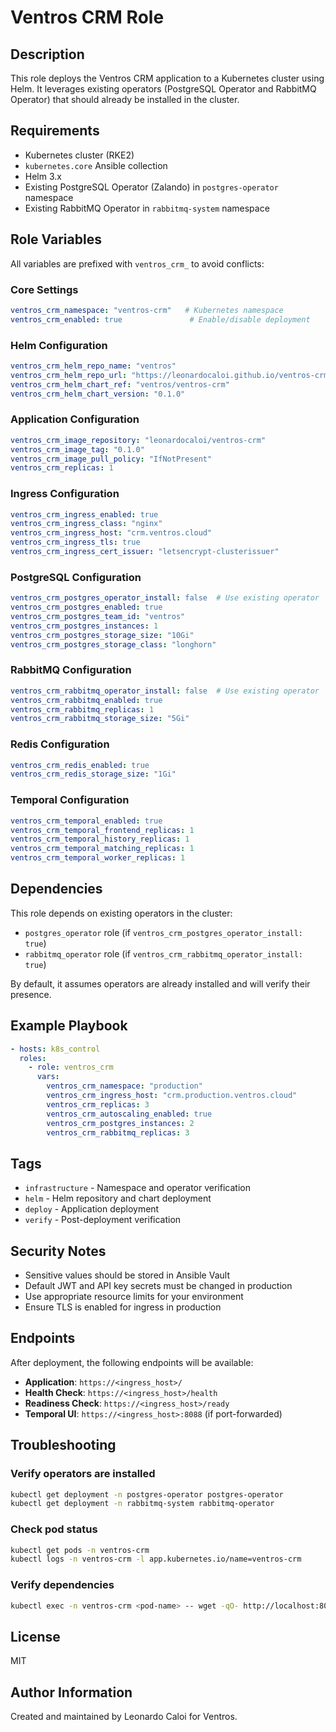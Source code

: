# Ventros CRM Role

## Description

This role deploys the Ventros CRM application to a Kubernetes cluster using Helm. It leverages existing operators (PostgreSQL Operator and RabbitMQ Operator) that should already be installed in the cluster.

## Requirements

- Kubernetes cluster (RKE2)
- `kubernetes.core` Ansible collection
- Helm 3.x
- Existing PostgreSQL Operator (Zalando) in `postgres-operator` namespace
- Existing RabbitMQ Operator in `rabbitmq-system` namespace

## Role Variables

All variables are prefixed with `ventros_crm_` to avoid conflicts:

### Core Settings

```yaml
ventros_crm_namespace: "ventros-crm"   # Kubernetes namespace
ventros_crm_enabled: true               # Enable/disable deployment
```

### Helm Configuration

```yaml
ventros_crm_helm_repo_name: "ventros"
ventros_crm_helm_repo_url: "https://leonardocaloi.github.io/ventros-crm/charts/"
ventros_crm_helm_chart_ref: "ventros/ventros-crm"
ventros_crm_helm_chart_version: "0.1.0"
```

### Application Configuration

```yaml
ventros_crm_image_repository: "leonardocaloi/ventros-crm"
ventros_crm_image_tag: "0.1.0"
ventros_crm_image_pull_policy: "IfNotPresent"
ventros_crm_replicas: 1
```

### Ingress Configuration

```yaml
ventros_crm_ingress_enabled: true
ventros_crm_ingress_class: "nginx"
ventros_crm_ingress_host: "crm.ventros.cloud"
ventros_crm_ingress_tls: true
ventros_crm_ingress_cert_issuer: "letsencrypt-clusterissuer"
```

### PostgreSQL Configuration

```yaml
ventros_crm_postgres_operator_install: false  # Use existing operator
ventros_crm_postgres_enabled: true
ventros_crm_postgres_team_id: "ventros"
ventros_crm_postgres_instances: 1
ventros_crm_postgres_storage_size: "10Gi"
ventros_crm_postgres_storage_class: "longhorn"
```

### RabbitMQ Configuration

```yaml
ventros_crm_rabbitmq_operator_install: false  # Use existing operator
ventros_crm_rabbitmq_enabled: true
ventros_crm_rabbitmq_replicas: 1
ventros_crm_rabbitmq_storage_size: "5Gi"
```

### Redis Configuration

```yaml
ventros_crm_redis_enabled: true
ventros_crm_redis_storage_size: "1Gi"
```

### Temporal Configuration

```yaml
ventros_crm_temporal_enabled: true
ventros_crm_temporal_frontend_replicas: 1
ventros_crm_temporal_history_replicas: 1
ventros_crm_temporal_matching_replicas: 1
ventros_crm_temporal_worker_replicas: 1
```

## Dependencies

This role depends on existing operators in the cluster:
- `postgres_operator` role (if `ventros_crm_postgres_operator_install: true`)
- `rabbitmq_operator` role (if `ventros_crm_rabbitmq_operator_install: true`)

By default, it assumes operators are already installed and will verify their presence.

## Example Playbook

```yaml
- hosts: k8s_control
  roles:
    - role: ventros_crm
      vars:
        ventros_crm_namespace: "production"
        ventros_crm_ingress_host: "crm.production.ventros.cloud"
        ventros_crm_replicas: 3
        ventros_crm_autoscaling_enabled: true
        ventros_crm_postgres_instances: 2
        ventros_crm_rabbitmq_replicas: 3
```

## Tags

- `infrastructure` - Namespace and operator verification
- `helm` - Helm repository and chart deployment
- `deploy` - Application deployment
- `verify` - Post-deployment verification

## Security Notes

- Sensitive values should be stored in Ansible Vault
- Default JWT and API key secrets must be changed in production
- Use appropriate resource limits for your environment
- Ensure TLS is enabled for ingress in production

## Endpoints

After deployment, the following endpoints will be available:

- **Application**: `https://<ingress_host>/`
- **Health Check**: `https://<ingress_host>/health`
- **Readiness Check**: `https://<ingress_host>/ready`
- **Temporal UI**: `https://<ingress_host>:8088` (if port-forwarded)

## Troubleshooting

### Verify operators are installed

```bash
kubectl get deployment -n postgres-operator postgres-operator
kubectl get deployment -n rabbitmq-system rabbitmq-operator
```

### Check pod status

```bash
kubectl get pods -n ventros-crm
kubectl logs -n ventros-crm -l app.kubernetes.io/name=ventros-crm
```

### Verify dependencies

```bash
kubectl exec -n ventros-crm <pod-name> -- wget -qO- http://localhost:8080/ready
```

## License

MIT

## Author Information

Created and maintained by Leonardo Caloi for Ventros.
